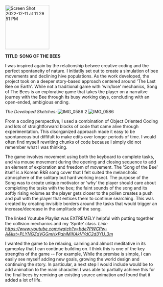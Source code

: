 <img width="144" alt="Screen Shot 2022-12-11 at 11 29 51 PM" src="https://user-images.githubusercontent.com/102258848/207207791-9bd89724-2746-4d20-9294-0f4a827a8bb7.png">

**TITLE: SONG OF THE BEES**

I was inspired again by the relationship betwee creative coding and the perfect spontaneity of nature. I initiatlly set out to create a simulation of bee movements and declining hive populations. As the work developed, the project took on a deeper story-based approach centered around 'The Last Bee on Earth'. While not a traditional game with 'win/lose' mechanics, Song of The Bees is an explorative game that takes the player on a narraitve journey with the Bee through its busy working days, concluding with an open-ended, ambigious ending. 

_The Developed Sketches:_
![IMG_0586 2](https://user-images.githubusercontent.com/102258848/207208644-c7d5f2ae-adc3-4cd7-94cd-7f377a08574a.png)
![IMG_0586](https://user-images.githubusercontent.com/102258848/207208649-95da08e2-4246-4972-858f-f348b90ea014.png)



From a coding perspective, I used a combination of Object Oriented Coding and lots of straightforward blocks of code that came alive through experimentation. This disorganized approach made it easy to be spontaneous but diffifult to make edits over longer periods of time. I would often find myself rewriting chunks of code because I simply did not remember what I was thinking. 

The game involves movement using both the keyboard to complete tasks, and via mouse movement during the opening and closing sequence to add an element of exploration and freedom of movement. The 'Song of the Bee' itself is a Korean R&B song cover that I felt suited the melancholic atmosphere of the solitary but hard working insect. The purpose of the Song was to create unique motivator or 'why' the player should care about completing the tasks with the bee; the faint sounds of the song and its softly rising volume as the player gets closer to the pollen creates a push and pull with the player that entices them to continue searching. This was created by creating invisible borders around the tasks that would trigger an increase/decrease in the amplitude of the song.

The linked Youtube Playlist was EXTREMELY helpful with putting together the collision mechanics and my 'Sprite' class. 
_Link: https://www.youtube.com/watch?v=bde7PWCPw-A&list=PLYNGZdVGGmHxPqhiMlKAkVYdC2d3YU_3m_

I wanted the game to be relaxing, calming and almost meditative in its gameplay that I can continue building on.  I think this is one of the key strengths of the game -- For example, While the premise is simple, I can easily see myself adding new goals, growing the world design and continuing the story. In particular, a next step I would include would be to add animation to the main character. I was able to partially achieve this for the final bees by remixing an existing source animation and found that it added a lot of life.
